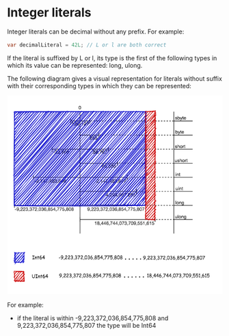 # Integer literals

Integer literals can be decimal without any prefix. For example:
```c#
var decimalLiteral = 42L; // L or l are both correct 
```
If the literal is suffixed by L or l, its type is the first of the following types in which its value can be represented: long, ulong.

The following diagram gives a visual representation for literals without suffix with their corresponding types in which they can be represented:

![Integer literal](https://github.com/Hunor85/C-sharp/blob/master/001-Types/001-Integral%20numerci%20types/006-integer_literal/docs/inetger%20literal.png)

For example:
- if the literal is within -9,223,372,036,854,775,808 and 9,223,372,036,854,775,807 the type will be Int64

